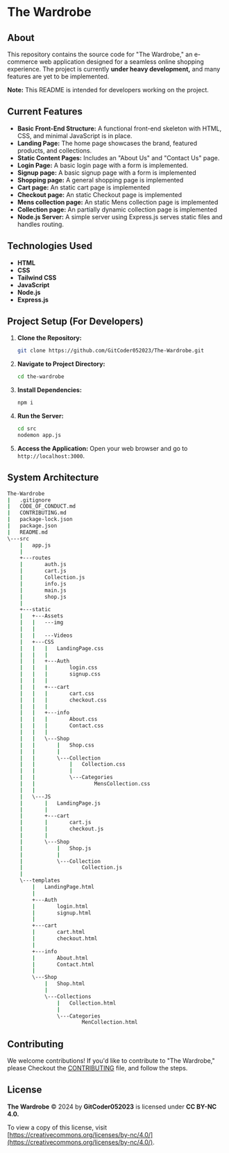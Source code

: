 ﻿# The Wardrobe

## About

This repository contains the source code for "The Wardrobe," an e-commerce web application designed for a seamless online shopping experience. The project is currently **under heavy development,** and many features are yet to be implemented. 

**Note:** This README is intended for developers working on the project. 

## Current Features

- **Basic Front-End Structure:** A functional front-end skeleton with HTML, CSS, and minimal JavaScript is in place.
- **Landing Page:**  The home page showcases the brand, featured products, and collections.
- **Static Content Pages:**  Includes an "About Us" and "Contact Us" page.
- **Login Page:** A basic login page with a form is implemented.
- **Signup page:** A basic signup page with a form is implemented 
- **Shopping page:** A general shopping page is implemented
- **Cart page:** An static cart page is implemented
- **Checkout page:** An static Checkout page is implemented
- **Mens collection page:** An static Mens collection page is implemented 
- **Collection page:** An partially dynamic collection page is implemented
- **Node.js Server:** A simple server using Express.js serves static files and handles routing.

## Technologies Used

- **HTML**
- **CSS**
- **Tailwind CSS**
- **JavaScript**
- **Node.js** 
- **Express.js** 

## Project Setup (For Developers)

1. **Clone the Repository:** 
   ```bash
   git clone https://github.com/GitCoder052023/The-Wardrobe.git
   ```

2. **Navigate to Project Directory:**
   ```bash
   cd the-wardrobe 
   ```

3. **Install Dependencies:**
   ```bash
   npm i
   ```

4. **Run the Server:**
   ```bash
   cd src
   nodemon app.js
   ```

5. **Access the Application:**  Open your web browser and go to `http://localhost:3000`.

## System Architecture

```bash
The-Wardrobe
|   .gitignore
|   CODE_OF_CONDUCT.md
|   CONTRIBUTING.md
|   package-lock.json
|   package.json
|   README.md
\---src
    |   app.js
    |
    +---routes
    |       auth.js
    |       cart.js
    |       Collection.js
    |       info.js
    |       main.js
    |       shop.js
    |
    +---static
    |   +---Assets
    |   |   ---img
    |   |
    |   |   ---Videos
    |   +---CSS
    |   |   |   LandingPage.css
    |   |   |
    |   |   +---Auth
    |   |   |       login.css
    |   |   |       signup.css
    |   |   |
    |   |   +---cart
    |   |   |       cart.css
    |   |   |       checkout.css
    |   |   |
    |   |   +---info
    |   |   |       About.css
    |   |   |       Contact.css
    |   |   |
    |   |   \---Shop
    |   |       |   Shop.css
    |   |       |
    |   |       \---Collection
    |   |           |   Collection.css
    |   |           |
    |   |           \---Categories
    |   |                   MensCollection.css
    |   |
    |   \---JS
    |       |   LandingPage.js
    |       |
    |       +---cart
    |       |       cart.js
    |       |       checkout.js
    |       |
    |       \---Shop
    |           |   Shop.js
    |           |
    |           \---Collection
    |                   Collection.js
    |
    \---templates
        |   LandingPage.html
        |
        +---Auth
        |       login.html
        |       signup.html
        |
        +---cart
        |       cart.html
        |       checkout.html
        |
        +---info
        |       About.html
        |       Contact.html
        |
        \---Shop
            |   Shop.html
            |
            \---Collections
                |   Collection.html
                |
                \---Categories
                        MenCollection.html
```

## Contributing

We welcome contributions! If you'd like to contribute to "The Wardrobe," please Checkout the [CONTRIBUTING](https://github.com/GitCoder052023/The-Wardrobe/blob/main/CONTRIBUTING.md) file, and follow the steps.

## License

**The Wardrobe** © 2024 by **GitCoder052023** is licensed under **CC BY-NC 4.0.**
  
To view a copy of this license, visit [https://creativecommons.org/licenses/by-nc/4.0/](https://creativecommons.org/licenses/by-nc/4.0/).
